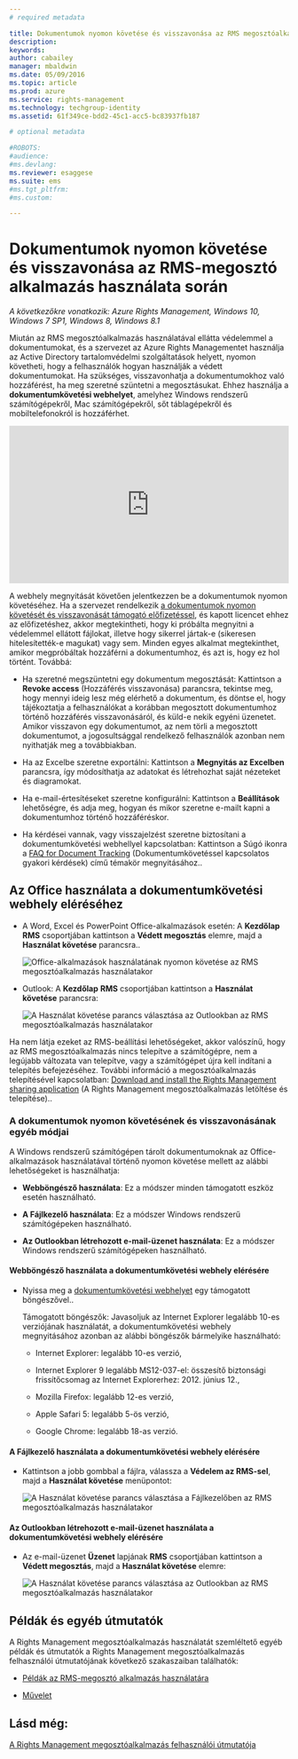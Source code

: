```yaml
---
# required metadata

title: Dokumentumok nyomon követése és visszavonása az RMS megosztóalkalmazás használata során | Azure RMS
description:
keywords:
author: cabailey
manager: mbaldwin
ms.date: 05/09/2016
ms.topic: article
ms.prod: azure
ms.service: rights-management
ms.technology: techgroup-identity
ms.assetid: 61f349ce-bdd2-45c1-acc5-bc83937fb187

# optional metadata

#ROBOTS:
#audience:
#ms.devlang:
ms.reviewer: esaggese
ms.suite: ems
#ms.tgt_pltfrm:
#ms.custom:

---
```


# Dokumentumok nyomon követése és visszavonása az RMS-megosztó alkalmazás használata során

*A következőkre vonatkozik: Azure Rights Management, Windows 10, Windows 7 SP1, Windows 8, Windows 8.1*

Miután az RMS megosztóalkalmazás használatával ellátta védelemmel a dokumentumokat, és a szervezet az Azure Rights Managementet használja az Active Directory tartalomvédelmi szolgáltatások helyett, nyomon követheti, hogy a felhasználók hogyan használják a védett dokumentumokat. Ha szükséges, visszavonhatja a dokumentumokhoz való hozzáférést, ha meg szeretné szüntetni a megosztásukat. Ehhez használja a **dokumentumkövetési webhelyet**, amelyhez Windows rendszerű számítógépekről, Mac számítógépekről, sőt táblagépekről és mobiltelefonokról is hozzáférhet.

<div style="padding-top: 56.25%; position: relative; width: 100%;">
<iframe style="position: absolute;top: 0;left: 0;right: 0;bottom: 0;" width="100%" height="100%" src="https://channel9.msdn.com/Series/Information-Protection/Azure-RMS-Document-Tracking-and-Revocation/player" frameborder="0" allowfullscreen></iframe>
</div>

A webhely megnyitását követően jelentkezzen be a dokumentumok nyomon követéséhez. Ha a szervezet rendelkezik [a dokumentumok nyomon követését és visszavonását támogató előfizetéssel](https://technet.microsoft.com/dn858608.aspx), és kapott licencet ehhez az előfizetéshez, akkor megtekintheti, hogy ki próbálta megnyitni a védelemmel ellátott fájlokat, illetve hogy sikerrel jártak-e (sikeresen hitelesítették-e magukat) vagy sem. Minden egyes alkalmat megtekinthet, amikor megpróbáltak hozzáférni a dokumentumhoz, és azt is, hogy ez hol történt. Továbbá:

-   Ha szeretné megszüntetni egy dokumentum megosztását: Kattintson a **Revoke access** (Hozzáférés visszavonása) parancsra, tekintse meg, hogy mennyi ideig lesz még elérhető a dokumentum, és döntse el, hogy tájékoztatja a felhasználókat a korábban megosztott dokumentumhoz történő hozzáférés visszavonásáról, és küld-e nekik egyéni üzenetet. Amikor visszavon egy dokumentumot, az nem törli a megosztott dokumentumot, a jogosultsággal rendelkező felhasználók azonban nem nyithatják meg a továbbiakban.

-   Ha az Excelbe szeretne exportálni: Kattintson a **Megnyitás az Excelben** parancsra, így módosíthatja az adatokat és létrehozhat saját nézeteket és diagramokat.

-   Ha e-mail-értesítéseket szeretne konfigurálni: Kattintson a **Beállítások** lehetőségre, és adja meg, hogyan és mikor szeretne e-mailt kapni a dokumentumhoz történő hozzáféréskor.

-   Ha kérdései vannak, vagy visszajelzést szeretne biztosítani a dokumentumkövetési webhellyel kapcsolatban: Kattintson a Súgó ikonra a [FAQ for Document Tracking](http://go.microsoft.com/fwlink/?LinkId=523977) (Dokumentumkövetéssel kapcsolatos gyakori kérdések) című témakör megnyitásához..

## Az Office használata a dokumentumkövetési webhely eléréséhez

-   A Word, Excel és PowerPoint Office-alkalmazások esetén: A **Kezdőlap** **RMS** csoportjában kattintson a **Védett megosztás** elemre, majd a **Használat követése** parancsra..

    ![Office-alkalmazások használatának nyomon követése az RMS megosztóalkalmazás használatakor ](../media/ADRMS_MSRMSApp_OfficeToolbarTrackUsage.png)

-   Outlook: A **Kezdőlap** **RMS** csoportjában kattintson a **Használat követése** parancsra:

    ![A Használat követése parancs választása az Outlookban az RMS megosztóalkalmazás használatakor ](../media/ADRMS_MSRMSApp_OutlookTrackUsage.png)

Ha nem látja ezeket az RMS-beállítási lehetőségeket, akkor valószínű, hogy az RMS megosztóalkalmazás nincs telepítve a számítógépre, nem a legújabb változata van telepítve, vagy a számítógépet újra kell indítani a telepítés befejezéséhez. További információ a megosztóalkalmazás telepítésével kapcsolatban: [Download and install the Rights Management sharing application](install-sharing-app.md) (A Rights Management megosztóalkalmazás letöltése és telepítése)..

### A dokumentumok nyomon követésének és visszavonásának egyéb módjai
A Windows rendszerű számítógépen tárolt dokumentumoknak az Office-alkalmazások használatával történő nyomon követése mellett az alábbi lehetőségeket is használhatja:

-   **Webböngésző használata**: Ez a módszer minden támogatott eszköz esetén használható.

-   **A Fájlkezelő használata**: Ez a módszer Windows rendszerű számítógépeken használható.

-   **Az Outlookban létrehozott e-mail-üzenet használata**: Ez a módszer Windows rendszerű számítógépeken használható.

#### Webböngésző használata a dokumentumkövetési webhely elérésére

-   Nyissa meg a [dokumentumkövetési webhelyet](http://go.microsoft.com/fwlink/?LinkId=529562) egy támogatott böngészővel..

    Támogatott böngészők: Javasoljuk az Internet Explorer legalább 10-es verziójának használatát, a dokumentumkövetési webhely megnyitásához azonban az alábbi böngészők bármelyike használható:

    -   Internet Explorer: legalább 10-es verzió,

    -   Internet Explorer 9 legalább MS12-037-el: összesítő biztonsági frissítőcsomag az Internet Explorerhez: 2012. június 12.,

    -   Mozilla Firefox: legalább 12-es verzió,

    -   Apple Safari 5: legalább 5-ös verzió,

    -   Google Chrome: legalább 18-as verzió.

#### A Fájlkezelő használata a dokumentumkövetési webhely elérésére

-   Kattintson a jobb gombbal a fájlra, válassza a **Védelem az RMS-sel**, majd a **Használat követése** menüpontot:

    ![A Használat követése parancs választása a Fájlkezelőben az RMS megosztóalkalmazás használatakor](../media/ADRMS_MSRMSApp_ExplorerTrackUsage.png)

#### Az Outlookban létrehozott e-mail-üzenet használata a dokumentumkövetési webhely elérésére

-   Az e-mail-üzenet **Üzenet** lapjának **RMS** csoportjában kattintson a **Védett megosztás**, majd a **Használat követése** elemre:

    ![A Használat követése parancs választása az Outlookban az RMS megosztóalkalmazás használatakor](../media/ADRMS_MSRMSApp_OutlookMessageTrackUsage.png)

## Példák és egyéb útmutatók
A Rights Management megosztóalkalmazás használatát szemléltető egyéb példák és útmutatók a Rights Management megosztóalkalmazás felhasználói útmutatójának következő szakaszaiban találhatók:

-   [Példák az RMS-megosztó alkalmazás használatára](sharing-app-user-guide.md#examples-for-using-the-rms-sharing-application)

-   [Művelet](sharing-app-user-guide.md#what-do-you-want-to-do-)

## Lásd még:
[A Rights Management megosztóalkalmazás felhasználói útmutatója](sharing-app-user-guide.md)


<!--HONumber=May16_HO2-->



